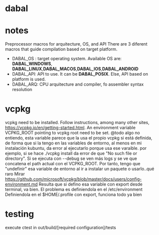 # dabal


# notes
Preprocessor macros for arquitecture, OS, and API
There are 3 diferent macros that guide compilation based on target platform.
- DABAL_OS : target operating system. Available OS are: **DABAL_WINDOWS**, **DABAL_LINUX**,**DABAL_MACOS**,**DABAL_IOS**,**DABAL_ANDROID**
- DABAL_API: API to use. It can be **DABAL_POSIX**. Else, API based on platform is used.
- DABAL_ARQ: CPU arquitecture and compiler, fo assembler syntax resolution

# vcpkg
 vcpkg need to be installed. Follow instructions, among many other sites, https://vcpkg.io/en/getting-started.html. An environment variable VCPKG_ROOT pointing to vcpkg root
 need to be set. @todo algo no entiendo, esta variable parece que la usa el propio vcpkg si está definida, de forma que si la tengo en las variables de entorno, al menos en mi instalación kubuntu, da error al ejecutarlo porque usa ese varaible. por ejemplo, si se hace ./vcpkg install <lo que sea> da error de que "No such file or directory". Si se ejecuta con --debug se ven más logs y se ve que concatena el path actual con el VCPKG_ROOT.
 Por tanto, tengo que "undefinir" esa variable de entorno al ir a instalar un paquete o usarlo..qué raro
 Mirar https://github.com/microsoft/vcpkg/blob/master/docs/users/config-environment.md
 Resulta que si defino esa variable con export desde terminal, va bien. El problema es definiendola en el /etc/environment
 Definiendola en el $HOME/.profile con export, funciona todo ya bien
 # testing
 execute ctest in out/build/[required configuration]/tests
 
